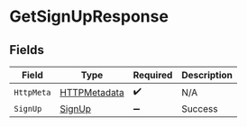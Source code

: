 # GetSignUpResponse


## Fields

| Field                                                   | Type                                                    | Required                                                | Description                                             |
| ------------------------------------------------------- | ------------------------------------------------------- | ------------------------------------------------------- | ------------------------------------------------------- |
| `HttpMeta`                                              | [HTTPMetadata](../../Models/Components/HTTPMetadata.md) | :heavy_check_mark:                                      | N/A                                                     |
| `SignUp`                                                | [SignUp](../../Models/Components/SignUp.md)             | :heavy_minus_sign:                                      | Success                                                 |